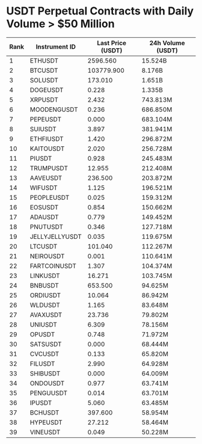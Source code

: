 # USDT Perpetual Contracts with Daily Volume > $50 Million

| Rank | Instrument ID | Last Price (USDT) | 24h Volume (USDT) |
|------|---------------|-------------------|-------------------|
| 1 | ETHUSDT | 2596.560 | 15.524B |
| 2 | BTCUSDT | 103779.900 | 8.176B |
| 3 | SOLUSDT | 173.010 | 1.651B |
| 4 | DOGEUSDT | 0.228 | 1.335B |
| 5 | XRPUSDT | 2.432 | 743.813M |
| 6 | MOODENGUSDT | 0.236 | 686.850M |
| 7 | PEPEUSDT | 0.000 | 683.104M |
| 8 | SUIUSDT | 3.897 | 381.941M |
| 9 | ETHFIUSDT | 1.420 | 296.872M |
| 10 | KAITOUSDT | 2.020 | 256.728M |
| 11 | PIUSDT | 0.928 | 245.483M |
| 12 | TRUMPUSDT | 12.955 | 212.408M |
| 13 | AAVEUSDT | 236.500 | 203.872M |
| 14 | WIFUSDT | 1.125 | 196.521M |
| 15 | PEOPLEUSDT | 0.025 | 159.312M |
| 16 | EOSUSDT | 0.854 | 150.662M |
| 17 | ADAUSDT | 0.779 | 149.452M |
| 18 | PNUTUSDT | 0.346 | 127.718M |
| 19 | JELLYJELLYUSDT | 0.035 | 119.675M |
| 20 | LTCUSDT | 101.040 | 112.267M |
| 21 | NEIROUSDT | 0.001 | 110.641M |
| 22 | FARTCOINUSDT | 1.307 | 104.374M |
| 23 | LINKUSDT | 16.271 | 103.745M |
| 24 | BNBUSDT | 653.500 | 94.625M |
| 25 | ORDIUSDT | 10.064 | 86.942M |
| 26 | WLDUSDT | 1.165 | 83.648M |
| 27 | AVAXUSDT | 23.736 | 79.802M |
| 28 | UNIUSDT | 6.309 | 78.156M |
| 29 | OPUSDT | 0.748 | 71.972M |
| 30 | SATSUSDT | 0.000 | 68.444M |
| 31 | CVCUSDT | 0.133 | 65.820M |
| 32 | FILUSDT | 2.990 | 64.928M |
| 33 | SHIBUSDT | 0.000 | 64.009M |
| 34 | ONDOUSDT | 0.977 | 63.741M |
| 35 | PENGUUSDT | 0.014 | 63.701M |
| 36 | IPUSDT | 5.060 | 63.485M |
| 37 | BCHUSDT | 397.600 | 58.954M |
| 38 | HYPEUSDT | 27.212 | 58.464M |
| 39 | VINEUSDT | 0.049 | 50.228M |
